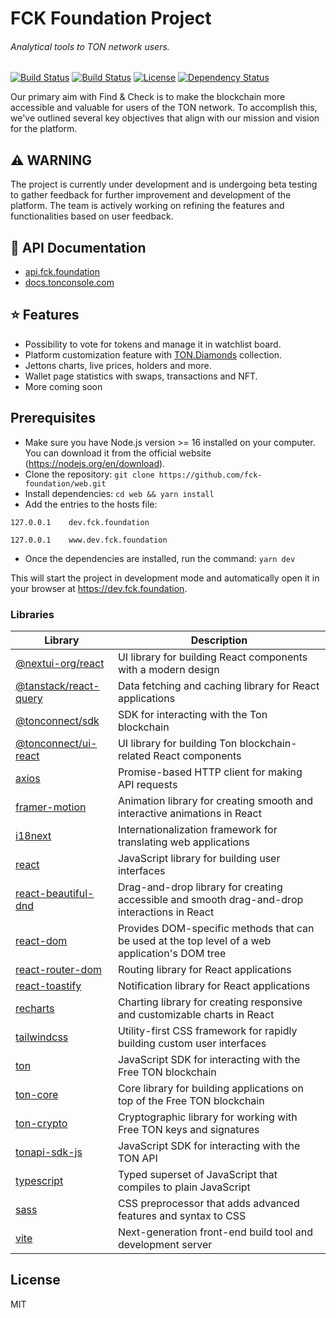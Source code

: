 # FCK Foundation Project
###### Analytical tools to TON network users.
[![Build Status](https://img.shields.io/github/stars/fck-foundation/web.svg)](https://github.com/fck-foundation/web) [![Build Status](https://img.shields.io/github/forks/fck-foundation/web.svg)](https://github.com/fck-foundation/web) [![License](https://img.shields.io/github/license/fck-foundation/web.svg)](https://github.com/fck-foundation/web) [![Dependency Status](https://www.versioneye.com/user/projects/fck-foundation/web/badge.svg)](https://www.versioneye.com/user/projects/fck-foundation/web) 

Our primary aim with Find & Check is to make the blockchain more accessible and valuable for users of the TON network. To accomplish this, we've outlined several key objectives that align with our mission and vision for the platform.

## ⚠️ WARNING
The project is currently under development and is undergoing beta testing to gather feedback for further improvement and development of the platform. The team is actively working on refining the features and functionalities based on user feedback.

## 🧾 API Documentation
- [api.fck.foundation](https://api.fck.foundation)
- [docs.tonconsole.com](https://docs.tonconsole.com)

## ⭐ Features
- Possibility to vote for tokens and manage it in watchlist board.
- Platform customization feature with [TON.Diamonds](https://ton.diamonds) collection.
- Jettons charts, live prices, holders and more.
- Wallet page statistics with swaps, transactions and NFT.
- More coming soon

## Prerequisites
- Make sure you have Node.js version >= 16 installed on your computer.
You can download it from the official website (https://nodejs.org/en/download).
- Clone the repository:
`git clone https://github.com/fck-foundation/web.git`
- Install dependencies:
`cd web && yarn install`
- Add the entries to the hosts file:

```127.0.0.1    dev.fck.foundation```

```127.0.0.1    www.dev.fck.foundation```
- Once the dependencies are installed, run the command:
`yarn dev`

This will start the project in development mode and automatically open it in your browser at https://dev.fck.foundation.

### Libraries
| Library  | Description |
| ------------- | ------------- |
| [@nextui-org/react](https://www.npmjs.com/package/@nextui-org/react) | UI library for building React components with a modern design  |
| [@tanstack/react-query](https://www.npmjs.com/package/@tanstack/react-query) | Data fetching and caching library for React applications
| [@tonconnect/sdk](https://www.npmjs.com/package/@tonconnect/sdk) | SDK for interacting with the Ton blockchain
| [@tonconnect/ui-react](https://www.npmjs.com/package/@tonconnect/ui-react) | UI library for building Ton blockchain-related React components
| [axios](https://www.npmjs.com/package/axios) | Promise-based HTTP client for making API requests
| [framer-motion](https://www.npmjs.com/package/framer-motion) | Animation library for creating smooth and interactive animations in React
| [i18next](https://www.npmjs.com/package/i18next) | Internationalization framework for translating web applications
| [react](https://www.npmjs.com/package/react) | JavaScript library for building user interfaces
| [react-beautiful-dnd](https://www.npmjs.com/package/react-beautiful-dnd) | Drag-and-drop library for creating accessible and smooth drag-and-drop interactions in React
| [react-dom](https://www.npmjs.com/package/react-dom) | Provides DOM-specific methods that can be used at the top level of a web application's DOM tree
| [react-router-dom](https://www.npmjs.com/package/react-router-dom) | Routing library for React applications
| [react-toastify](https://www.npmjs.com/package/react-toastify) | Notification library for React applications
| [recharts](https://www.npmjs.com/package/recharts) | Charting library for creating responsive and customizable charts in React
| [tailwindcss](https://www.npmjs.com/package/tailwindcss) | Utility-first CSS framework for rapidly building custom user interfaces
| [ton](https://www.npmjs.com/package/ton) | JavaScript SDK for interacting with the Free TON blockchain
| [ton-core](https://www.npmjs.com/package/ton-core) | Core library for building applications on top of the Free TON blockchain
| [ton-crypto](https://www.npmjs.com/package/ton-crypto) | Cryptographic library for working with Free TON keys and signatures
| [tonapi-sdk-js](https://www.npmjs.com/package/tonapi-sdk-js) | JavaScript SDK for interacting with the TON API
| [typescript](https://www.npmjs.com/package/typescript) | Typed superset of JavaScript that compiles to plain JavaScript
| [sass](https://www.npmjs.com/package/sass) | CSS preprocessor that adds advanced features and syntax to CSS
| [vite](https://www.npmjs.com/package/vite) | Next-generation front-end build tool and development server

## License

MIT

